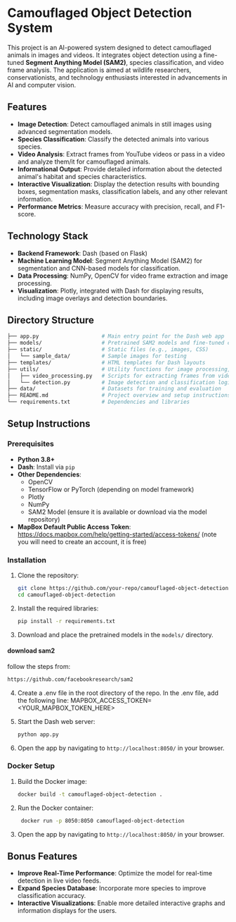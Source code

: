 # Camouflaged Object Detection System

This project is an AI-powered system designed to detect camouflaged animals in images and videos. It integrates object detection using a fine-tuned **Segment Anything Model (SAM2)**, species classification, and video frame analysis. The application is aimed at wildlife researchers, conservationists, and technology enthusiasts interested in advancements in AI and computer vision.

## Features

- **Image Detection**: Detect camouflaged animals in still images using advanced segmentation models.
- **Species Classification**: Classify the detected animals into various species.
- **Video Analysis**: Extract frames from YouTube videos or pass in a video and analyze them/it for camouflaged animals.
- **Informational Output**: Provide detailed information about the detected animal's habitat and species characteristics.
- **Interactive Visualization**: Display the detection results with bounding boxes, segmentation masks, classification labels, and any other relevant information.
- **Performance Metrics**: Measure accuracy with precision, recall, and F1-score.

## Technology Stack

- **Backend Framework**: Dash (based on Flask)
- **Machine Learning Model**: Segment Anything Model (SAM2) for segmentation and CNN-based models for classification.
- **Data Processing**: NumPy, OpenCV for video frame extraction and image processing.
- **Visualization**: Plotly, integrated with Dash for displaying results, including image overlays and detection boundaries.

## Directory Structure

```bash
├── app.py                    # Main entry point for the Dash web app
├── models/                   # Pretrained SAM2 models and fine-tuned classification models
├── static/                   # Static files (e.g., images, CSS)
│   └── sample_data/          # Sample images for testing
├── templates/                # HTML templates for Dash layouts
├── utils/                    # Utility functions for image processing, classification, etc.
│   ├── video_processing.py   # Scripts for extracting frames from videos
│   └── detection.py          # Image detection and classification logic
├── data/                     # Datasets for training and evaluation
├── README.md                 # Project overview and setup instructions
└── requirements.txt          # Dependencies and libraries
```

## Setup Instructions

### Prerequisites

- **Python 3.8+**
- **Dash**: Install via `pip`
- **Other Dependencies**:
  - OpenCV
  - TensorFlow or PyTorch (depending on model framework)
  - Plotly
  - NumPy
  - SAM2 Model (ensure it is available or download via the model repository)
- **MapBox Default Public Access Token**: https://docs.mapbox.com/help/getting-started/access-tokens/ (note you will need to create an account, it is free)

### Installation

1. Clone the repository:

   ```bash
   git clone https://github.com/your-repo/camouflaged-object-detection.git
   cd camouflaged-object-detection
   ```

2. Install the required libraries:

   ```bash
   pip install -r requirements.txt
   ```

3. Download and place the pretrained models in the `models/` directory.

#### download sam2
   
follow the steps from: 
   ```bash
   https://github.com/facebookresearch/sam2
   ```

4. Create a .env file in the root directory of the repo. In the .env file, add the following line:
MAPBOX_ACCESS_TOKEN=<YOUR_MAPBOX_TOKEN_HERE>

5. Start the Dash web server:

   ```bash
   python app.py
   ```

5. Open the app by navigating to `http://localhost:8050/` in your browser.

### Docker Setup

1. Build the Docker image:

   ```bash
   docker build -t camouflaged-object-detection .
   ```

2. Run the Docker container:

   ```bash
    docker run -p 8050:8050 camouflaged-object-detection
    ```

3. Open the app by navigating to `http://localhost:8050/` in your browser.


## Bonus Features

- **Improve Real-Time Performance**: Optimize the model for real-time detection in live video feeds.
- **Expand Species Database**: Incorporate more species to improve classification accuracy.
- **Interactive Visualizations**: Enable more detailed interactive graphs and information displays for the users.